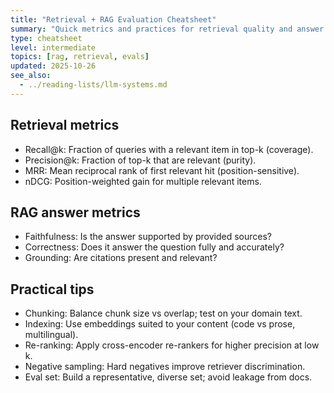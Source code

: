 ```yaml
---
title: "Retrieval + RAG Evaluation Cheatsheet"
summary: "Quick metrics and practices for retrieval quality and answer correctness."
type: cheatsheet
level: intermediate
topics: [rag, retrieval, evals]
updated: 2025-10-26
see_also:
  - ../reading-lists/llm-systems.md
---
```


## Retrieval metrics

- Recall@k: Fraction of queries with a relevant item in top-k (coverage).
- Precision@k: Fraction of top-k that are relevant (purity).
- MRR: Mean reciprocal rank of first relevant hit (position-sensitive).
- nDCG: Position-weighted gain for multiple relevant items.

## RAG answer metrics

- Faithfulness: Is the answer supported by provided sources?
- Correctness: Does it answer the question fully and accurately?
- Grounding: Are citations present and relevant?

## Practical tips

- Chunking: Balance chunk size vs overlap; test on your domain text.
- Indexing: Use embeddings suited to your content (code vs prose, multilingual).
- Re-ranking: Apply cross-encoder re-rankers for higher precision at low k.
- Negative sampling: Hard negatives improve retriever discrimination.
- Eval set: Build a representative, diverse set; avoid leakage from docs.
